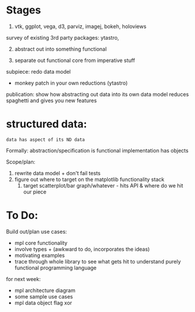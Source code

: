 # Stages
1. vtk, ggplot, vega, d3, parviz, imagej, bokeh, holoviews

survey of existing 3rd party packages: ytastro, 

2. abstract out into something functional 

3. separate out functional core from 
imperative stuff 


subpiece: redo data model
* monkey patch in your own reductions (ytastro)

publication: 
    show how abstracting out data into its own 
    data model reduces spaghetti and gives you new 
    features

# structured data:
    data has aspect of its ND data 

Formally: 
abstraction/specification is functional
implementation has objects 

Scope/plan:
1. rewrite data model + don't fail tests 
2. figure out where to target on the matplotlib functionality stack
    1. target scatterplot/bar graph/whatever - hits API & where do we hit our piece

# To Do:
Build out/plan use cases:
* mpl core functionality
* involve types + (awkward to do, incorporates the ideas)
* motivating examples
* trace through whole library to see what gets hit to understand purely functional programming language

for next week:
* mpl architecture diagram
* some sample use cases
* mpl data object flag xor
